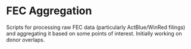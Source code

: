 # FEC Aggregation

Scripts for processing raw FEC data (particularly ActBlue/WinRed filings) and aggregating it based on some points of interest. Initially working on donor overlaps.
